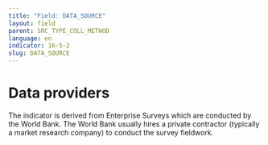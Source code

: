 ```yaml
---
title: "Field: DATA_SOURCE"
layout: field
parent: SRC_TYPE_COLL_METHOD
language: en
indicator: 16-5-2
slug: DATA_SOURCE
---
```

# Data providers

The indicator is derived from Enterprise Surveys which are conducted by the World Bank. The World Bank usually hires a private contractor (typically a market research company) to conduct the survey fieldwork.